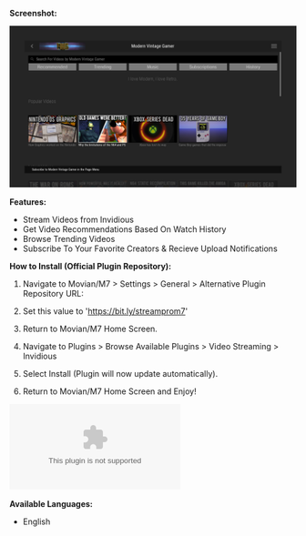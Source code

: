 **Screenshot:**

![Screenshot](/Screenshots/1.png)


**Features:**

* Stream Videos from Invidious
* Get Video Recommendations Based On Watch History
* Browse Trending Videos
* Subscribe To Your Favorite Creators & Recieve Upload Notifications


**How to Install (Official Plugin Repository):**

1) Navigate to Movian/M7 > Settings > General > Alternative Plugin Repository URL:

2) Set this value to 'https://bit.ly/streamprom7'

3) Return to Movian/M7 Home Screen.

4) Navigate to Plugins > Browse Available Plugins > Video Streaming > Invidious

5) Select Install (Plugin will now update automatically).

6) Return to Movian/M7 Home Screen and Enjoy!


![Stable-Release plugin.zip Download (Latest Version)](/invidious_stable.zip?raw=true)


**Available Languages:**

* English


